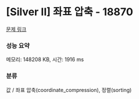 # [Silver II] 좌표 압축 - 18870 

[문제 링크](https://www.acmicpc.net/problem/18870) 

### 성능 요약

메모리: 148208 KB, 시간: 1916 ms

### 분류

값 / 좌표 압축(coordinate_compression), 정렬(sorting)

